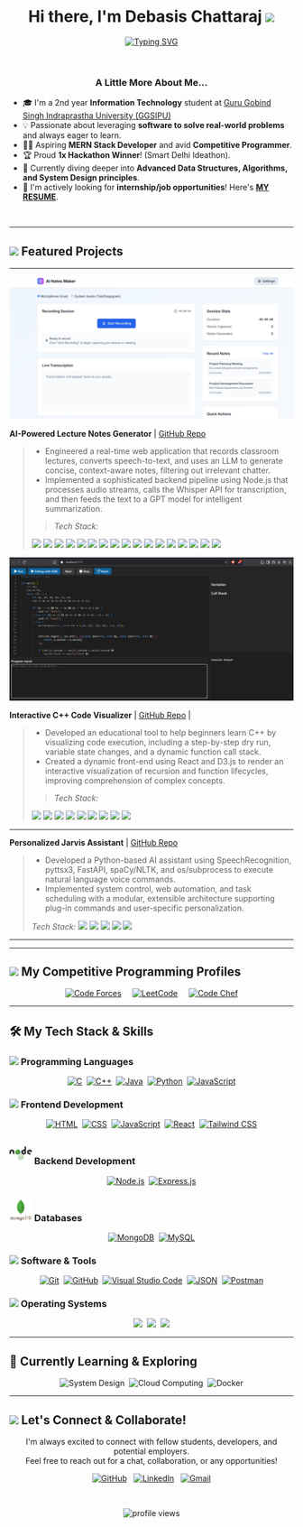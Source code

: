 <h1 align="center">
  Hi there, I'm Debasis Chattaraj 
  <img src="https://media.giphy.com/media/hvRJCLFzcasrR4ia7z/giphy.gif" width="35">
</h1>

<p align="center">
	<a href="https://git.io/typing-svg"><img src="https://readme-typing-svg.demolab.com?font=Fira+Code&pause=1000&color=0FFFDCF3&background=FCFCFC00&center=true&vCenter=true&width=435&lines=Computer+Science+Student+at+IPU+;Competitive+Programmer;1x+hackathon+winner;Always+learning+new+things;MERN+Stack+Developer" alt="Typing SVG" /></a>
</p>


<br>

<!-- About Me Section -->
<div align="center">

<h3>A Little More About Me...</h3>

</div>

- 🎓 I'm a 2nd year **Information Technology** student at [Guru Gobind Singh Indraprastha University (GGSIPU)](http://www.ipu.ac.in/)
- 💡 Passionate about leveraging **software to solve real-world problems** and always eager to learn.
- 👨‍💻 Aspiring **MERN Stack Developer** and avid **Competitive Programmer**.
- 🏆 Proud **1x Hackathon Winner**! (Smart Delhi Ideathon).
- 🌱 Currently diving deeper into **Advanced Data Structures, Algorithms, and System Design principles**.
- 🚀 I'm actively looking for **internship/job opportunities**! Here's [**MY RESUME**](https://drive.google.com/drive/folders/1SCbiQvqZT-9dFthDzWeXO6azk0XvDOjk?usp=sharing).

<br>

---


## <picture> <img src="https://media.giphy.com/media/l0HlRnAWXxn0MhKLK/giphy.gif" width="50"> </picture> Featured Projects

<!--
💡 Tip:
- Upload your project screenshots to an `assets` folder in this repository.
- Update the `assets/your-image-name.png` paths below.
- Replace `#` in "Live Demo" links with actual URLs or remove if not applicable.
-->

---

<p align="center">
  <img src="assets/ai_notes_maker.png" alt="AI Notes Maker Screenshot" width="700">
</p>

**AI-Powered Lecture Notes Generator** | [GitHub Repo](https://github.com/Deba69/Ai-notes-maker)  <!-- Replace # with actual live link -->
> - Engineered a real-time web application that records classroom lectures, converts speech-to-text, and uses an LLM to generate concise, context-aware notes, filtering out irrelevant chatter.
> - Implemented a sophisticated backend pipeline using Node.js that processes audio streams, calls the Whisper API for transcription, and then feeds the text to a GPT model for intelligent summarization.
>
>> _Tech Stack:_
> <img src="https://img.shields.io/badge/Next.js-000000?style=for-the-badge&logo=nextdotjs&logoColor=white">
> <img src="https://img.shields.io/badge/React-61DAFB?style=for-the-badge&logo=react&logoColor=black">
> <img src="https://img.shields.io/badge/TypeScript-3178C6?style=for-the-badge&logo=typescript&logoColor=white">
> <img src="https://img.shields.io/badge/Tailwind_CSS-38B2AC?style=for-the-badge&logo=tailwindcss&logoColor=white">
> <img src="https://img.shields.io/badge/Framer_Motion-0055FF?style=for-the-badge&logo=framer&logoColor=white">
> <img src="https://img.shields.io/badge/Node.js-339933?style=for-the-badge&logo=nodedotjs&logoColor=white">
> <img src="https://img.shields.io/badge/Express.js-000000?style=for-the-badge&logo=express&logoColor=white">
> <img src="https://img.shields.io/badge/Socket.io-010101?style=for-the-badge&logo=socketdotio&logoColor=white">
> <img src="https://img.shields.io/badge/Axios-5A29E4?style=for-the-badge&logo=axios&logoColor=white">
> <img src="https://img.shields.io/badge/Gemini_AI-4A90E2?style=for-the-badge&logo=google&logoColor=white">
> <img src="https://img.shields.io/badge/Web_Speech_API-4285F4?style=for-the-badge&logo=googlechrome&logoColor=white"> <!-- Using Chrome logo as it's a browser API -->
> <img src="https://img.shields.io/badge/Deepgram-13EF93?style=for-the-badge&logo=deepgram&logoColor=white">
> <img src="https://img.shields.io/badge/Chrome_Extension-4285F4?style=for-the-badge&logo=googlechrome&logoColor=white">
> <img src="https://img.shields.io/badge/Service_Workers-FF9800?style=for-the-badge&logo=html5&logoColor=white"> <!-- Using HTML5 logo as SW are part of web standards -->
> <img src="https://img.shields.io/badge/ESLint-4B32C3?style=for-the-badge&logo=eslint&logoColor=white">
> <img src="https://img.shields.io/badge/PostCSS-DD3A0A?style=for-the-badge&logo=postcss&logoColor=white">
> <img src="https://img.shields.io/badge/Nodemon-76D04B?style=for-the-badge&logo=nodemon&logoColor=white">

<p align="center">
  <img src="assets/cpp_visualizer.png" alt="C++ Code Visualizer Screenshot" width="700">
</p>

**Interactive C++ Code Visualizer** | [GitHub Repo](https://github.com/Deba69/C-Degugger) |<!-- Replace # with actual live link -->
> - Developed an educational tool to help beginners learn C++ by visualizing code execution, including a step-by-step dry run, variable state changes, and a dynamic function call stack.
> - Created a dynamic front-end using React and D3.js to render an interactive visualization of recursion and function lifecycles, improving comprehension of complex concepts.
>
>> _Tech Stack:_
> <img src="https://img.shields.io/badge/React-61DAFB?style=for-the-badge&logo=react&logoColor=black">
> <img src="https://img.shields.io/badge/TypeScript-3178C6?style=for-the-badge&logo=typescript&logoColor=white">
> <img src="https://img.shields.io/badge/Node.js-339933?style=for-the-badge&logo=nodedotjs&logoColor=white">
> <img src="https://img.shields.io/badge/Express.js-000000?style=for-the-badge&logo=express&logoColor=white">
> <img src="https://img.shields.io/badge/WebSocket-019784?style=for-the-badge&logo=websocket&logoColor=white">
> <img src="https://img.shields.io/badge/Monaco_Editor-007ACC?style=for-the-badge&logo=visualstudiocode&logoColor=white">
> <img src="https://img.shields.io/badge/C++-00599C?style=for-the-badge&logo=cplusplus&logoColor=white">
> <img src="https://img.shields.io/badge/GCC-F67D3B?style=for-the-badge&logo=gcc&logoColor=white">
> <img src="https://img.shields.io/badge/GDB-C80000?style=for-the-badge&logo=gnu-bash&logoColor=white"> <!-- Using GNU Bash icon as a placeholder for GDB, or remove logo -->
---

**Personalized Jarvis Assistant** | [GitHub Repo](https://github.com/Deba69/Personal-Jarvis/tree/main/Jarvis) <!-- Replace # with actual live link -->
> - Developed a Python-based AI assistant using SpeechRecognition, pyttsx3, FastAPI, spaCy/NLTK, and os/subprocess to execute natural language voice commands.
> - Implemented system control, web automation, and task scheduling with a modular, extensible architecture supporting plug-in commands and user-specific personalization.
>
> _Tech Stack:_
> <img src="https://img.shields.io/badge/Python-3776AB?style=for-the-badge&logo=python&logoColor=white">
> <img src="https://img.shields.io/badge/FastAPI-009688?style=for-the-badge&logo=fastapi&logoColor=white">
> <img src="https://img.shields.io/badge/spaCy-09A3D5?style=for-the-badge&logo=spacy&logoColor=white">
> <img src="https://img.shields.io/badge/SpeechRecognition-4A90E2?style=for-the-badge"> <!-- Generic badge -->
> <img src="https://img.shields.io/badge/pyttsx3-DB7093?style=for-the-badge"> <!-- Generic badge -->

---
---

## <picture> <img src="https://github.com/7oSkaaa/7oSkaaa/blob/main/Images/competitive_programming_profile.png?raw=true" width="40"> </picture> My Competitive Programming Profiles

<p align="center">
  <a href="https://codeforces.com/profile/zbdn573" target="_blank"><img src="https://img.icons8.com/external-tal-revivo-shadow-tal-revivo/50/000000/external-codeforces-programming-competitions-and-contests-programming-community-logo-shadow-tal-revivo.png" alt="Code Forces"/></a>    
  <a href="https://leetcode.com/u/Debasis6969/" target="_blank"><img src="https://img.icons8.com/external-tal-revivo-shadow-tal-revivo/50/000000/external-level-up-your-coding-skills-and-quickly-land-a-job-logo-shadow-tal-revivo.png" alt="LeetCode"/></a>    
  <a href="https://www.codechef.com/users/codemaster_6" target="_blank"><img src="https://img.icons8.com/color/50/000000/codechef.png" alt="Code Chef"/></a>
</p>

---

## 🛠️ My Tech Stack & Skills

### <picture> <img src = "https://github.com/7oSkaaa/7oSkaaa/blob/main/Images/Programming_Languages.gif?raw=true" width = "40px">  </picture> Programming Languages
<p align="center"> 
  <a href="https://www.cprogramming.com/" target="_blank"><img alt="C" src="https://img.shields.io/badge/C-%232370ED.svg?style=for-the-badge&logo=c&logoColor=white"></a> 
  <a href="https://www.w3schools.com/cpp/" target="_blank"><img alt="C++" src="https://img.shields.io/badge/C++-%2300599C.svg?style=for-the-badge&logo=c%2B%2B&logoColor=white"></a> 
  <a href="https://www.java.com" target="_blank"><img alt="Java" src="https://img.shields.io/badge/Java-%23007396.svg?style=for-the-badge&logo=java&logoColor=white"></a> 
  <a href="https://www.python.org" target="_blank"><img alt="Python" src="https://img.shields.io/badge/Python-%2314354C.svg?style=for-the-badge&logo=python&logoColor=white"></a> 
  <a href="https://developer.mozilla.org/en-US/docs/Web/JavaScript" target="_blank"><img alt="JavaScript" src="https://img.shields.io/badge/JavaScript-%23F7DF1E.svg?style=for-the-badge&logo=javascript&logoColor=black"></a>
</p>

### <picture> <img src = "https://github.com/7oSkaaa/7oSkaaa/blob/main/Images/Front_End.gif?raw=true" width = "40px">  </picture> Frontend Development
<p align="center"> 
  <a href="https://www.w3.org/html/" target="_blank"><img alt="HTML" src="https://img.shields.io/badge/HTML5-%23E34F26.svg?style=for-the-badge&logo=html5&logoColor=white"></a> 
  <a href="https://www.w3schools.com/css/" target="_blank"><img alt="CSS" src="https://img.shields.io/badge/CSS3-%231572B6.svg?style=for-the-badge&logo=css3&logoColor=white"></a> 
  <a href="https://developer.mozilla.org/en-US/docs/Web/JavaScript" target="_blank"><img alt="JavaScript" src="https://img.shields.io/badge/JavaScript-%23F7DF1E.svg?style=for-the-badge&logo=javascript&logoColor=black"></a> 
  <a href="https://reactjs.org/" target="_blank"><img alt="React" src="https://img.shields.io/badge/React-%2361DAFB.svg?style=for-the-badge&logo=react&logoColor=black"></a> 
  <a href="https://tailwindcss.com/" target="_blank"><img alt="Tailwind CSS" src="https://img.shields.io/badge/Tailwind_CSS-%2338B2AC.svg?style=for-the-badge&logo=tailwind-css&logoColor=white"></a> <!-- Optional: Add if you use it -->
</p>

### <picture> <img src="https://raw.githubusercontent.com/devicons/devicon/master/icons/nodejs/nodejs-original-wordmark.svg" width="40px"> </picture> Backend Development
<p align="center">
  <a href="https://nodejs.org" target="_blank"><img alt="Node.js" src="https://img.shields.io/badge/Node.js-%23339933.svg?style=for-the-badge&logo=nodedotjs&logoColor=white"></a> 
  <a href="https://expressjs.com" target="_blank"><img alt="Express.js" src="https://img.shields.io/badge/Express.js-%23000000.svg?style=for-the-badge&logo=express&logoColor=white"></a>
</p>

### <picture> <img src="https://raw.githubusercontent.com/devicons/devicon/master/icons/mongodb/mongodb-original-wordmark.svg" width="40px"> </picture> Databases
<p align="center">
  <a href="https://www.mongodb.com/" target="_blank"><img alt="MongoDB" src="https://img.shields.io/badge/MongoDB-%2347A248.svg?style=for-the-badge&logo=mongodb&logoColor=white"></a> 
  <a href="https://www.mysql.com/" target="_blank"><img alt="MySQL" src="https://img.shields.io/badge/MySQL-%234479A1.svg?style=for-the-badge&logo=mysql&logoColor=white"></a>
</p>

### <picture> <img src = "https://github.com/7oSkaaa/7oSkaaa/blob/main/Images/Software_Tools.gif?raw=true" width = "40px">  </picture> Software & Tools
<p align="center">
  <a href="https://git-scm.com/" target="_blank"><img alt="Git" src="https://img.shields.io/badge/Git-%23F05033.svg?style=for-the-badge&logo=git&logoColor=white"></a> 
  <a href="https://github.com/" target="_blank"><img alt="GitHub" src="https://img.shields.io/badge/GitHub-%23181717.svg?style=for-the-badge&logo=github&logoColor=white"></a> 
  <a href="https://code.visualstudio.com/" target="_blank"><img alt="Visual Studio Code" src="https://img.shields.io/badge/VS_Code-0078D7.svg?style=for-the-badge&logo=visual%20studio%20code&logoColor=white"></a> 
  <a href="https://www.json.org/json-en.html" target="_blank"><img alt="JSON" src="https://img.shields.io/badge/JSON-%23000000.svg?style=for-the-badge&logo=json&logoColor=white"></a> 
  <a href="https://www.postman.com/" target="_blank"><img alt="Postman" src="https://img.shields.io/badge/Postman-FF6C37?style=for-the-badge&logo=postman&logoColor=white"></a> <!-- Optional: Add if you use it for API testing -->
</p>

### <picture> <img src = "https://github.com/7oSkaaa/7oSkaaa/blob/main/Images/OS.gif?raw=true" width = "40px">  </picture> Operating Systems
<p align="center">
  <a href="#"><img src="https://img.shields.io/badge/Linux-FCC624?style=for-the-badge&logo=linux&logoColor=black"></a> 
  <a href="#"><img src="https://img.shields.io/badge/Ubuntu-E95420?style=for-the-badge&logo=ubuntu&logoColor=white"></a> 
  <a href="#"><img src="https://img.shields.io/badge/Windows-0078D6?style=for-the-badge&logo=windows&logoColor=white"></a>
</p>

---

## 🌱 Currently Learning & Exploring
<p align="center">
  <img src="https://img.shields.io/badge/System_Design-000000?style=for-the-badge&logo=files&logoColor=white" alt="System Design"/> 
  <img src="https://img.shields.io/badge/Cloud_Computing_(AWS/Azure)-FF9900?style=for-the-badge&logo=amazonaws&logoColor=white" alt="Cloud Computing"/>  <!-- Choose one or both -->
  <img src="https://img.shields.io/badge/Docker-2496ED?style=for-the-badge&logo=docker&logoColor=white" alt="Docker"/>
  <!-- Add any other specific technologies or concepts you are focusing on -->
</p>

---

## <picture> <img src="https://raw.githubusercontent.com/MartinHeinz/MartinHeinz/master/wave.gif" width="30px"> </picture> Let's Connect & Collaborate!

<p align="center">
  I'm always excited to connect with fellow students, developers, and potential employers. <br>
  Feel free to reach out for a chat, collaboration, or any opportunities!
</p>

<p align="center">
  <a href="https://github.com/DebasisChattaraj" target="_blank"><img src="https://img.shields.io/badge/github-%23181717.svg?style=for-the-badge&logo=github&logoColor=white" alt="GitHub"/></a>  
  <a href="https://www.linkedin.com/in/debasis-chattaraj-4370ba220/" target="_blank"><img src="https://img.shields.io/badge/linkedin-%230A66C2.svg?style=for-the-badge&logo=linkedin&logoColor=white" alt="LinkedIn"/></a>  
  <a href="mailto:flancer250@gmail.com"><img img src="https://img.shields.io/badge/gmail-%23EA4335.svg?style=for-the-badge&logo=gmail&logoColor=white" alt="Gmail"/></a>
  <!-- Add other relevant social links like Twitter if you have them -->
</p>

<br>
<p align="center">
  <img src="https://komarev.com/ghpvc/?username=DebasisChattaraj&label=Profile%20Views&color=0e75b6&style=flat" alt="profile views" />
</p>

<!-- 
You can find more cool GIFs for section headers or icons from places like:
- https://github.com/ABSphreak/ABSphreak/tree/master/gifs
- https://github.com/ryo-ma/github-profile-trophy
- https://github.com/devicons/devicon/tree/master/icons (for tech icons)
-->
